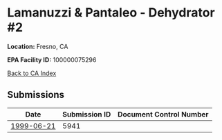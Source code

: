 # Lamanuzzi & Pantaleo -  Dehydrator #2

**Location:** Fresno, CA

**EPA Facility ID:** 100000075296

[Back to CA Index](../../index.md)

## Submissions

| Date | Submission ID | Document Control Number |
|------|--------------|-------------------------|
| [1999-06-21](submissions/5941.md) | 5941 |  |
